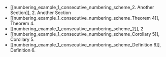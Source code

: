 - [[numbering_example_1_consecutive_numbering_scheme_2. Another Section]], 2. Another Section
- [[numbering_example_1_consecutive_numbering_scheme_Theorem 4]], Theorem 4.
- [[numbering_example_1_consecutive_numbering_scheme_2]], 2
- [[numbering_example_1_consecutive_numbering_scheme_Corollary 5]], Corollary 5.
- [[numbering_example_1_consecutive_numbering_scheme_Definition 6]], Definition 6.
